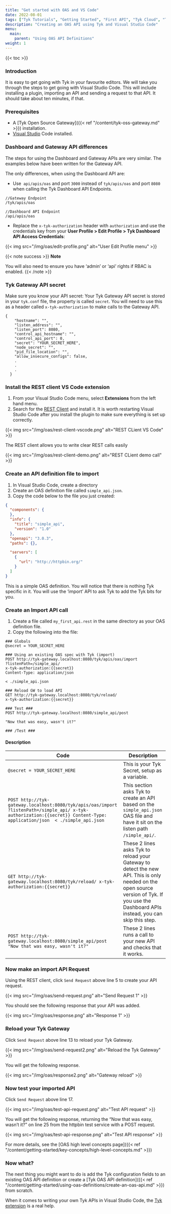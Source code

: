 ```yaml
---
title: "Get started with OAS and VS Code"
date: 2022-08-01
tags: ["Tyk Tutorials", "Getting Started", "First API", "Tyk Cloud", "Tyk Self-Managed", "Tyk Open Source"]
description: "Creating an OAS API using Tyk and Visual Studio Code"
menu:
  main:
    parent: "Using OAS API Definitions"
weight: 1
---
```


{{< toc >}}

### Introduction
It is easy to get going with Tyk in your favourite editors. We will take you through the steps to get going with Visual Studio Code. This will include installing a plugin, importing an API and sending a request to that API. It should take about ten minutes, if that.

### Prerequisites

* A [Tyk Open Source Gateway]({{< ref "/content/tyk-oss-gateway.md" >}}) installation.
* [Visual Studio](https://code.visualstudio.com/download) Code installed.

### Dashboard and Gateway API differences

The steps for using the Dashboard and Gateway APIs are very similar. The examples below have been written for the Gateway API. 

The only differences, when using the Dashboard API are:

* Use` api/apis/oas` and port `3000` instead of `tyk/apis/oas` and port `8080` when calling the Tyk Dashboard API Endpoints.

```
//Gateway Endpoint
/tyk/apis/oas

//Dashboard API Endpoint
/api/apis/oas
```
* Replace the `x-tyk-authorization` header with `authorization` and use the credentials key from your **User Profile > Edit Profile > Tyk Dashboard API Access Credentials**:

{{< img src="/img/oas/edit-profile.png" alt="User Edit Profile menu" >}}

{{< note success >}}
**Note**  

You will also need to ensure you have ‘admin’ or ‘api’ rights if RBAC is enabled.
{{< /note >}}

### Tyk Gateway API secret

Make sure you know your API secret: Your Tyk Gateway API secret is stored in your `tyk.conf` file, the property is called `secret`. You will need to use this as a header called `x-tyk-authorization` to make calls to the Gateway API.

```
{
    "hostname": "",
    "listen_address": "",
    "listen_port": 8080,
    "control_api_hostname": "",
    "control_api_port": 0,
    "secret": "YOUR_SECRET_HERE",
    "node_secret": "",
    "pid_file_location": "",
    "allow_insecure_configs": false,
    .
    .
    .
  }
  ```

### Install the REST client VS Code extension

1. From your Visual Studio Code menu, select **Extensions** from the left hand menu.
2. Search for the [REST Client](https://marketplace.visualstudio.com/items?itemName=humao.rest-client) and install it. It is worth restarting Visual Studio Code after you install the plugin to make sure everything is set up correctly.

{{< img src="/img/oas/rest-client-vscode.png" alt="REST CLient VS Code" >}}

The REST client allows you to write clear REST calls easily

{{< img src="/img/oas/rest-client-demo.png" alt="REST CLient demo call" >}}

### Create an API definition file to import

1. In Visual Studio Code, create a directory
2. Create an OAS definition file called `simple_api.json`.
3. Copy the code below to the file you just created:

```.json
{
  "components": {
  },
  "info": {
    "title": "simple_api",
    "version": "1.0"
  },
  "openapi": "3.0.3",
  "paths": {},

  "servers": [
    {
      "url": "http://httpbin.org/"
    }
  ]
}
```
This is a simple OAS definition. You will notice that there is nothing Tyk specific in it. You will use the ‘import’ API to ask Tyk to add the Tyk bits for you.

### Create an Import API call

1. Create a file called `my_first_api.rest` in the same directory as your OAS definition file.
2. Copy the following into the file:

```
### Globals
@secret = YOUR_SECRET_HERE

### Using an existing OAS spec with Tyk (import)
POST http://tyk-gateway.localhost:8080/tyk/apis/oas/import
?listenPath=/simple_api/
x-tyk-authorization:{{secret}}
Content-Type: application/json

< ./simple_api.json

### Reload GW to load API
GET http://tyk-gateway.localhost:8080/tyk/reload/
x-tyk-authorization:{{secret}}

### Test ###
POST http://tyk-gateway.localhost:8080/simple_api/post

"Now that was easy, wasn't it?"

### /Test ###
```

#### Description

| Code                                                                                                                                                                   | Description                                                                                                                                                                                |
|------------------------------------------------------------------------------------------------------------------------------------------------------------------------|--------------------------------------------------------------------------------------------------------------------------------------------------------------------------------------------|
| `@secret = YOUR_SECRET_HERE`                                                                                                                                            | This is your Tyk Secret, setup as a variable.                                                                                                                                              |
| `POST http://tyk-gateway.localhost:8080/tyk/apis/oas/import ?listenPath=/simple_api/ x-tyk-authorization:{{secret}} Content-Type: application/json  < ./simple_api.json` | This section asks Tyk to create an API based on the `simple_api.json` OAS file and have it sit on the listen path `/simple_api/`.                                                          |
| `GET http://tyk-gateway.localhost:8080/tyk/reload/ x-tyk-authorization:{{secret}}`                                                                                      | These 2 lines asks Tyk to reload your Gateway to detect the new API. This is only needed on the open source version of Tyk. If you use the Dashboard APIs instead, you can skip this step. |
| `POST http://tyk-gateway.localhost:8080/simple_api/post  "Now that was easy, wasn't it?"`                                                                                | These 2 lines runs a call to your new API and checks that it works.                                                                                                                        |
 
### Now make an import API Request

Using the REST client, click `Send Request` above line 5 to create your API request.

{{< img src="/img/oas/send-request.png" alt="Send Request 1" >}}

You should see the following response that your API was added.

{{< img src="/img/oas/response.png" alt="Response 1" >}}

### Reload your Tyk Gateway

Click `Send Request` above line 13 to reload your Tyk Gateway.

{{< img src="/img/oas/send-request2.png" alt="Reload the Tyk Gateway" >}}

You will get the following response.

{{< img src="/img/oas/response2.png" alt="Gateway reload" >}}

### Now test your imported API

Click `Send Request` above line 17.

{{< img src="/img/oas/test-api-request.png" alt="Test API request" >}}

You will get the following response, returning the “Now that was easy, wasn’t it?” on line 25 from the httpbin test service with a POST request.

{{< img src="/img/oas/test-api-response.png" alt="Test API response" >}}

For more details, see the [OAS high level concepts page]({{< ref "/content/getting-started/key-concepts/high-level-concepts.md" >}})

### Now what?

The next thing you might want to do is add the Tyk configuration fields to an existing OAS API definition or create a [Tyk OAS API definition]({{< ref "/content/getting-started/using-oas-definitions/create-an-oas-api.md" >}}) from scratch.

When it comes to writing your own Tyk APIs in Visual Studio Code, the [Tyk extension](https://marketplace.visualstudio.com/items?itemName=TykTechnologiesLimited.tyk-schemas) is a real help. 